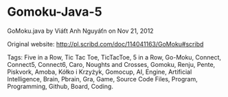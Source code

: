 # Gomoku-Java-5

GoMoku.java by Viáťt Anh Nguyáťn on Nov 21, 2012

Original website: http://pl.scribd.com/doc/114041163/GoMoku#scribd

Tags: Five in a Row, Tic Tac Toe, TicTacToe, 5 in a Row, Go-Moku, Connect, Connect5, Connect6, Caro, Noughts and Crosses, Gomoku, Renju, Pente, Piskvork, Amoba, Kółko i Krzyżyk, Gomocup, AI, Engine, Artificial Intelligence, Brain, Pbrain, Gra, Game, Source Code Files, Program, Programming, Github, Board, Coding.
